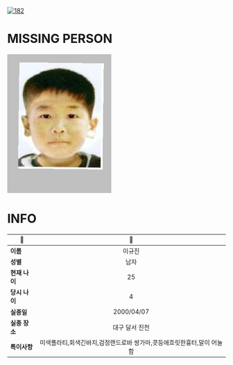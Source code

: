 [![182](https://img.shields.io/badge/%EC%8B%A4%EC%A2%85%EC%8B%A0%EA%B3%A0%EB%8A%94%20%EA%B5%AD%EB%B2%88%EC%97%86%EC%9D%B4-182-blue)](http://safe182.go.kr/index.do)

# MISSING PERSON

<img src="./missing_person.jpg">

# INFO

|🔑|💎|
|--|:--:|
|**이름**|이규진|
|**성별**|남자|
|**현재 나이**|25|
|**당시 나이**|4|
|**실종일**|2000/04/07|
|**실종 장소**|대구 달서 진천 |
|**특이사항**|미색폴라티,회색긴바지,검정랜드로바       쌍가마,콧등에흐릿한흉터,말이 어눌함|
